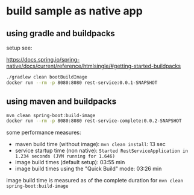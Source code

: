 # build sample as native app
## using gradle and buildpacks

setup see: 

https://docs.spring.io/spring-native/docs/current/reference/htmlsingle/#getting-started-buildpacks

```bash
./gradlew clean bootBuildImage
docker run --rm -p 8080:8080 rest-service:0.0.1-SNAPSHOT
```


## using maven and buildpacks

```bash
mvn clean spring-boot:build-image
docker run --rm -p 8080:8080 rest-service-complete:0.0.2-SNAPSHOT
```

some performance measures:

* maven build time (without image): `mvn clean install`: 13 sec
* service startup time (non native): `Started RestServiceApplication in 1.234 seconds (JVM running for 1.646)`
* image build times (default setup): 03:55 min
* image build times using the "Quick Build" mode: 03:26 min 

image build time is measured as of the complete duration for `mvn clean spring-boot:build-image`
